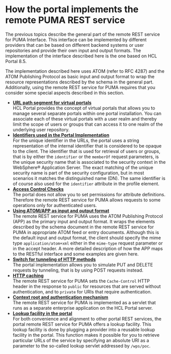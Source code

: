 # How the portal implements the remote PUMA REST service

The previous topics describe the general part of the remote REST service for PUMA Interface. This interface can be implemented by different providers that can be based on different backend systems or user repositories and provide their own input and output formats. The implementation of the interface described here is the one based on HCL Portal 8.5.

The implementation described here uses ATOM (refer to RFC 4287) and the ATOM Publishing Protocol as basic input and output format to wrap the resource representations described by the schema in the general part. Additionally, using the remote REST service for PUMA requires that you consider some special aspects described in this section.

-   **[URL path segment for virtual portals](uprof_rest_wp_vp.md)**  
HCL Portal provides the concept of virtual portals that allows you to manage several separate portals within one portal installation. You can associate each of these virtual portals with a user realm and thereby limit the scope of users or groups that can access it to one realm of the underlying user repository.
-   **[Identifiers used in the Portal Implementation](uprof_rest_wp_id.md)**  
For the unique identifier in the URLs, the portal uses a string representation of the internal identifier that is considered to be opaque to the client. The identifier that is used for retrieval of users or groups, that is by either the `identifier` or the `memberOf` request parameters, is the unique security name that is associated to the security context in the WebSphere® Application Server. The exact matching of the unique security name is part of the security configuration, but in most scenarios it matches the distinguished name (DN). The same identifier is of course also used for the `identifier` attribute in the profile element.
-   **[Access Control Checks](uprof_rest_wp_pac.md)**  
The portal does not allow you to set permissions for attribute definitions. Therefore the remote REST service for PUMA allows requests to some operations only for authenticated users.
-   **[Using ATOM/APP as input and output format](uprof_rest_wp_appio.md)**  
The remote REST service for PUMA uses the ATOM Publishing Protocol (APP) as the primary input and output format. It wraps the elements described by the schema document in the remote REST service for PUMA in appropriate ATOM feed or entry documents. Although this is the default input and output format, the client should specify the mime type `application/atom+xml` either in the `mime-type` request parameter or in the accept header. A more detailed description of how the APP maps to the RESTful interface and some examples are given here.
-   **[Switch for tunneling of HTTP methods](uprof_rest_wp_tnlhttp.md)**  
The portal implementation allows you to simulate PUT and DELETE requests by tunneling, that is by using POST requests instead.
-   **[HTTP caching](uprof_rest_wp_httpcach.md)**  
The remote REST service for PUMA sets the `Cache-Control` HTTP header in the response to `public` for resources that are served without authentication, and to `private` for URIs that require authentication.
-   **[Context root and authentication mechanism](uprof_rest_wp_cntxrtauth.md)**  
The remote REST service for PUMA is implemented as a servlet that runs as a separate enterprise application on the HCL Portal server.
-   **[Lookup facility in the portal](uprof_rest_wp_lookup.md)**  
For both convenience and alignment to other portal REST services, the portal remote REST service for PUMA offers a lookup facility. This lookup facility is done by plugging a provider into a reusable lookup facility in the portal. This function makes it possible for you to retrieve particular URLs of the service by specifying an absolute URI as a parameter to the so-called lookup servlet addressed by `/wps/poc`.


